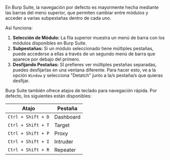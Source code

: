 En Burp Suite, la navegación por defecto es mayormente hecha mediante las barras del menú superior, que permiten cambiar entre módulos y acceder a varias subpestañas dentro de cada uno.

Así funciona:

1. **Selección de Módulo:** La fila superior muestra un menú de barra con los módulos disponibles en Burp Suite.
2. **Subpestañas:** Si un módulo seleccionado tiene múltiples pestañas, puede accederse a ellas a través de un segundo menú de barra que aparece por debajo del primero.
3. **Desfijando Pestañas:** SI prefieres ver múltiples pestañas separadas, puedes desfijarlas en una ventana diferente. Para hacer esto, ve a la opción `Window` y selecciona "Detatch" junto a la/s pestaña/s que quieras desfijar.

Burp Suite también ofrece atajos de teclado para navegación rápida. Por defecto, los siguientes están disponibles:

| Atajo              | Pestaña   |
| ------------------ | --------- |
| `Ctrl + Shift + D` | Dashboard |
| `Ctrl + Shift + T` | Target    |
| `Ctrl + Shift + P` | Proxy     |
| `Ctrl + Shift + I` | Intruder  |
| `Ctrl + Shift + R` | Repeater  |

